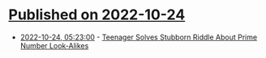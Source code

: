 # [Published on 2022-10-24](index.md)

* [2022-10-24, 05:23:00](https://soylentnews.org/article.pl?sid=22/10/23/184201&from=rss) - [Teenager Solves Stubborn Riddle About Prime Number Look-Alikes](https://soylentnews.org/article.pl?sid=22/10/23/184201&from=rss)
